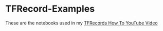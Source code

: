 # TFRecord-Examples
These are the notebooks used in my [TFRecords How To YouTube Video](https://www.youtube.com/watch?v=X_KbNV2PKOI)


